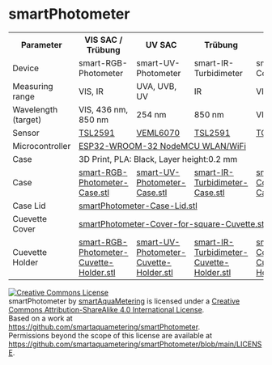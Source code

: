 # smartPhotometer

<table>
<tr>
  <th>Parameter
  <th>VIS SAC / Trübung
  <th>UV SAC
  <th>Trübung
  <th>Coloring
</tr>
<tr>
  <td>Device
  <td>smart-RGB-Photometer
  <td>smart-UV-Photometer
  <td>smart-IR-Turbidimeter
  <td>smart-Colorimeter
</tr>
<tr>
  <td>Measuring range
  <td>VIS, IR
  <td>UVA, UVB, UV
  <td>IR
  <td>VIS
</tr>
<tr>
  <td>Wavelength (target)
  <td>VIS, 436 nm, 850 nm
  <td>254 nm
  <td>850 nm
  <td>VIS
</tr>
<tr>
  <td>Sensor
  <td><a href='https://cdn-shop.adafruit.com/datasheets/TSL25911_Datasheet_EN_v1.pdf'>TSL2591</a>
  <td><a href='https://www.vishay.com/docs/84277/veml6070.pdf'>VEML6070</a>
  <td><a href='https://cdn-shop.adafruit.com/datasheets/TSL25911_Datasheet_EN_v1.pdf'>TSL2591</a>
  <td><a href='https://cdn-shop.adafruit.com/datasheets/TCS34725.pdf'>TCS34725</a>
</tr>
<tr>
  <td>Microcontroller
  <td colspan=4><a href='https://cdn.shopify.com/s/files/1/1509/1638/files/ESP_-_32_NodeMCU_Developmentboard_Datenblatt_AZ-Delivery_Vertriebs_GmbH_10f68f6c-a9bb-49c6-a825-07979441739f.pdf?v=1598356497'>ESP32-WROOM-32 NodeMCU WLAN/WiFi</a>
</tr>
<tr>
  <td>Case
  <td colspan=4>3D Print, PLA: Black, Layer height:0.2 mm
</tr>
<tr>
  <td>Case
  <td><a href='/case/smart-RGB-Photometer.stl'>smart-RGB-Photometer-Case.stl</a>
  <td><a href='/case/smart-UV-Photometer.stl'>smart-UV-Photometer-Case.stl</a>
  <td><a href='/case/smart-IR-Turbidimeter.stl'>smart-IR-Turbidimeter-Case.stl</a>
  <td><a href='/case/smart-Colorimeter'>smart-Colorimeter-Case.stl</a>
</tr>
<tr>
  <td>Case Lid
  <td colspan=4><a href='/case/smartPhotometer-Case-Lid.stll'>smartPhotometer-Case-Lid.stl</a>
</tr>
<tr><td>Cuevette Cover
  <td colspan=4><a href='/case/smartPhotometer-Cover-for-square-Cuvette.stl'>smartPhotometer-Cover-for-square-Cuvette.stl</a>
</tr>
<tr><td>Cuevette Holder
  <td><a href='/case/smart-RGB-Photometer-Cuvette-Holder.stl'>smart-RGB-Photometer-Cuvette-Holder.stl</a>
  <td><a href='/case/smart-UV-Photometer-Cuvette-Holder.stl'>smart-UV-Photometer-Cuvette-Holder.stl</a>
  <td><a href='/case/smart-IR-Turbidimeter-Cuvette-Holder.stl'>smart-IR-Turbidimeter-Cuvette-Holder.stl</a>
  <td><a href='/case/smart-Colorimeter-Cuvette-Holder.stl'>smart-Colorimeter-Cuvette-Holder.stl</a>
</tr>
</table>

<a rel="license" href="http://creativecommons.org/licenses/by-sa/4.0/"><img alt="Creative Commons License" style="border-width:0" src="https://i.creativecommons.org/l/by-sa/4.0/88x31.png" /></a><br /><span xmlns:dct="http://purl.org/dc/terms/" property="dct:title">smartPhotometer</span> by <a xmlns:cc="http://creativecommons.org/ns#" href="https://github.com/smartaquametering" property="cc:attributionName" rel="cc:attributionURL">smartAquaMetering</a> is licensed under a <a rel="license" href="http://creativecommons.org/licenses/by-sa/4.0/">Creative Commons Attribution-ShareAlike 4.0 International License</a>.<br />Based on a work at <a xmlns:dct="http://purl.org/dc/terms/" href="https://github.com/smartaquametering/smartPhotometer" rel="dct:source">https://github.com/smartaquametering/smartPhotometer</a>.<br />Permissions beyond the scope of this license are available at <a xmlns:cc="http://creativecommons.org/ns#" href="https://github.com/smartaquametering/smartPhotometer/blob/main/LICENSE" rel="cc:morePermissions">https://github.com/smartaquametering/smartPhotometer/blob/main/LICENSE</a>.
